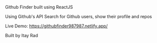 Github Finder built using ReactJS

Using Github's API 
Search for Github users, show their profile and repos


Live Demo: https://githubfinder987987.netlify.app/


Built by Itay Rad
